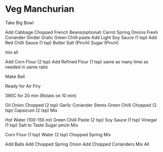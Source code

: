 # Veg Manchurian

Take Big Bowl

Add Cabbage Chopped 
French Beans(optional)
Carrot
Spring Onions
Fresh Coriander
Ginder
Gralic Green Chilli paste
Add Light Soy Sauce (1 tsp)
Add Red Chilli Sauce (1 tsp)
Butter
Salt (Pinch)
Sugar (Pinch)

mix all

Add Corn Flour (2 tsp)
Add Refined Flour (1 tsp)
same as many time as needed in same ratio

Make Ball

Ready for Air Firy

390C for 20 min (Rotato on 10 min)


Oil
Onion Chopped (2 tsp)
Garlic
Coriander Stems
Green Chilli Chopped (2 tsp)
Capsicum (2 tsp)
Mix

Hot Water (100-150 ml)
Green Chilli Paste (2 tsp)
Soy Sauce (1 tsp)
Vinegar (1 tsp)
Salt to Taste
Sugar pinch
Mix

Corn Flour (1 tsp)
Water (2 tsp)
Chopped Spring
Mix 

Add Balls
Add Chopped Spring Onion
Add Chopped Corianders 
Mix All